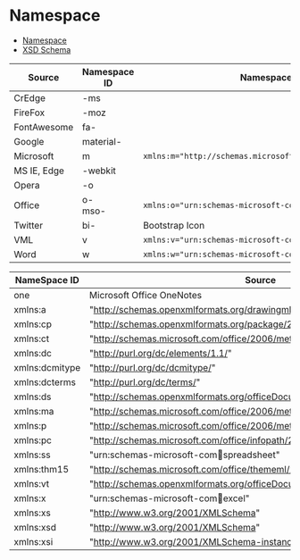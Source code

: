 # Namespace 
- [Namespace](http://www.w3.org/TR/REC-html40)  
- [XSD Schema](http://www.w3.org/2001/XMLSchema)

| Source | Namespace ID | Namespace Call |  
| --- | --- | --- |   
| CrEdge |-ms |  |  
| FireFox |-moz |  |  
| FontAwesome | fa- |  |  
| Google | material- |  |  
| Microsoft | m | `xmlns:m="http://schemas.microsoft.com/office/2004/12/omml"` |  
| MS IE, Edge |-webkit |  |  
| Opera |-o |  |  
| Office | o- <BR> mso- | `xmlns:o="urn:schemas-microsoft-com:office:office"` |  
| Twitter | bi- | Bootstrap Icon | 
| VML | v | `xmlns:v="urn:schemas-microsoft-com:vml"` |  
| Word | w | `xmlns:w="urn:schemas-microsoft-com:office:word"` |  

| NameSpace ID | Source |
| ---------- | --------- |
| one | Microsoft Office OneNotes |
| xmlns:a | "http://schemas.openxmlformats.org/drawingml/2006/main" |
| xmlns:cp | "http://schemas.openxmlformats.org/package/2006/metadata/core-properties" |
| xmlns:ct | "http://schemas.microsoft.com/office/2006/metadata/contentType"  |
| xmlns:dc | "http://purl.org/dc/elements/1.1/"  |
| xmlns:dcmitype | "http://purl.org/dc/dcmitype/"  |
| xmlns:dcterms | "http://purl.org/dc/terms/"  |
| xmlns:ds | "http://schemas.openxmlformats.org/officeDocument/2006/customXml" |
| xmlns:ma | "http://schemas.microsoft.com/office/2006/metadata/properties/metaAttributes" |
| xmlns:p | "http://schemas.microsoft.com/office/2006/metadata/properties"  |
| xmlns:pc | "http://schemas.microsoft.com/office/infopath/2007/PartnerControls" |
| xmlns:ss | "urn:schemas-microsoft-com:office:spreadsheet" |
| xmlns:thm15 | "http://schemas.microsoft.com/office/thememl/2012/main" |
| xmlns:vt | "http://schemas.openxmlformats.org/officeDocument/2006/docPropsVTypes" |
| xmlns:x | "urn:schemas-microsoft-com:office:excel" |
| xmlns:xs | "http://www.w3.org/2001/XMLSchema"  |
| xmlns:xsd | "http://www.w3.org/2001/XMLSchema"  |
| xmlns:xsi | "http://www.w3.org/2001/XMLSchema-instance" |  

